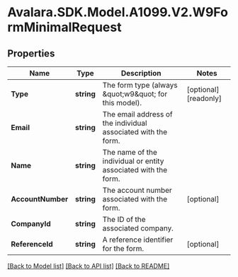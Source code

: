 # Avalara.SDK.Model.A1099.V2.W9FormMinimalRequest

## Properties

Name | Type | Description | Notes
------------ | ------------- | ------------- | -------------
**Type** | **string** | The form type (always \&quot;w9\&quot; for this model). | [optional] [readonly] 
**Email** | **string** | The email address of the individual associated with the form. | 
**Name** | **string** | The name of the individual or entity associated with the form. | 
**AccountNumber** | **string** | The account number associated with the form. | [optional] 
**CompanyId** | **string** | The ID of the associated company. | 
**ReferenceId** | **string** | A reference identifier for the form. | [optional] 

[[Back to Model list]](../../../README.md#documentation-for-models) [[Back to API list]](../../../README.md#documentation-for-api-endpoints) [[Back to README]](../../../README.md)

